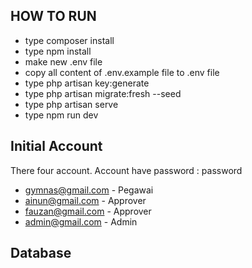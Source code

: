 ## HOW TO RUN

-   type composer install
-   type npm install
-   make new .env file
-   copy all content of .env.example file to .env file
-   type php artisan key:generate
-   type php artisan migrate:fresh --seed
-   type php artisan serve
-   type npm run dev

## Initial Account

There four account. Account have password : password

-   gymnas@gmail.com - Pegawai
-   ainun@gmail.com - Approver
-   fauzan@gmail.com - Approver
-   admin@gmail.com - Admin

## Database
